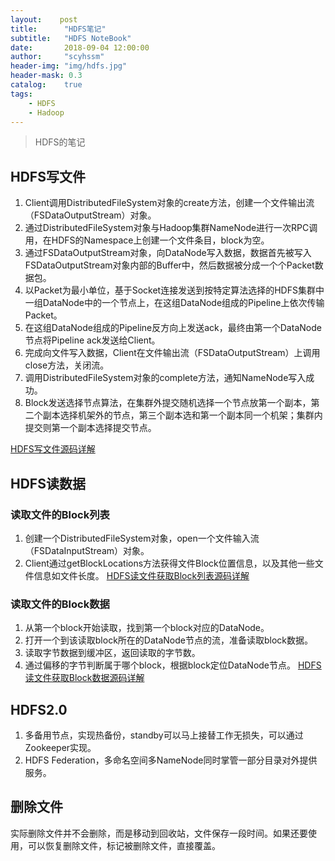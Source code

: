 ```yaml
---
layout:    post
title:      "HDFS笔记"
subtitle:   "HDFS NoteBook"
date:       2018-09-04 12:00:00
author:     "scyhssm"
header-img: "img/hdfs.jpg"
header-mask: 0.3
catalog:    true
tags:
    - HDFS
    - Hadoop
---
```


> HDFS的笔记

## HDFS写文件
1. Client调用DistributedFileSystem对象的create方法，创建一个文件输出流（FSDataOutputStream）对象。
2. 通过DistributedFileSystem对象与Hadoop集群NameNode进行一次RPC调用，在HDFS的Namespace上创建一个文件条目，block为空。
3. 通过FSDataOutputStream对象，向DataNode写入数据，数据首先被写入FSDataOutputStream对象内部的Buffer中，然后数据被分成一个个Packet数据包。
4. 以Packet为最小单位，基于Socket连接发送到按特定算法选择的HDFS集群中一组DataNode中的一个节点上，在这组DataNode组成的Pipeline上依次传输Packet。
5. 在这组DataNode组成的Pipeline反方向上发送ack，最终由第一个DataNode节点将Pipeline ack发送给Client。
6. 完成向文件写入数据，Client在文件输出流（FSDataOutputStream）上调用close方法，关闭流。
7. 调用DistributedFileSystem对象的complete方法，通知NameNode写入成功。
8. Block发送选择节点算法，在集群外提交随机选择一个节点放第一个副本，第二个副本选择机架外的节点，第三个副本选和第一个副本同一个机架；集群内提交则第一个副本选择提交节点。

[HDFS写文件源码详解](http://shiyanjun.cn/archives/942.html)

## HDFS读数据
### 读取文件的Block列表
1. 创建一个DistributedFileSystem对象，open一个文件输入流（FSDataInputStream）对象。
2. Client通过getBlockLocations方法获得文件Block位置信息，以及其他一些文件信息如文件长度。
[HDFS读文件获取Block列表源码详解](http://shiyanjun.cn/archives/925.html)

### 读取文件的Block数据
1. 从第一个block开始读取，找到第一个block对应的DataNode。
2. 打开一个到该读取block所在的DataNode节点的流，准备读取block数据。
3. 读取字节数据到缓冲区，返回读取的字节数。
4. 通过偏移的字节判断属于哪个block，根据block定位DataNode节点。
[HDFS读文件获取Block数据源码详解](http://shiyanjun.cn/archives/962.html)

## HDFS2.0
1. 多备用节点，实现热备份，standby可以马上接替工作无损失，可以通过Zookeeper实现。
2. HDFS Federation，多命名空间多NameNode同时掌管一部分目录对外提供服务。

## 删除文件
实际删除文件并不会删除，而是移动到回收站，文件保存一段时间。如果还要使用，可以恢复删除文件，标记被删除文件，直接覆盖。
